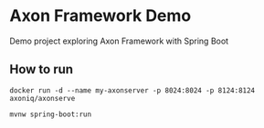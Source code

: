 # Axon Framework Demo

Demo project exploring Axon Framework with Spring Boot

## How to run

<code>docker run -d --name my-axonserver -p 8024:8024 -p 8124:8124 axoniq/axonserve</code>  

<code>mvnw spring-boot:run</code>
